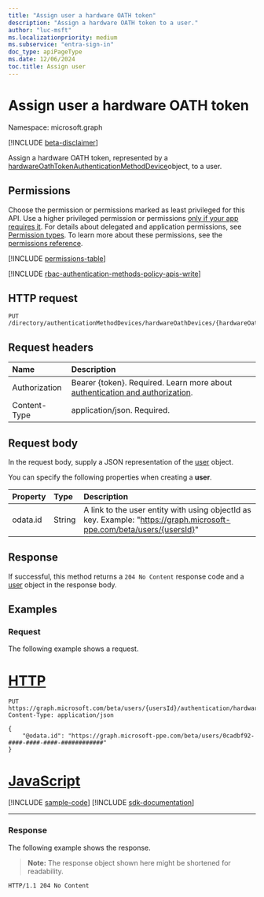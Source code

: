```yaml
---
title: "Assign user a hardware OATH token"
description: "Assign a hardware OATH token to a user."
author: "luc-msft"
ms.localizationpriority: medium
ms.subservice: "entra-sign-in"
doc_type: apiPageType
ms.date: 12/06/2024
toc.title: Assign user
---
```


# Assign user a hardware OATH token

Namespace: microsoft.graph

[!INCLUDE [beta-disclaimer](../../includes/beta-disclaimer.md)]

Assign a hardware OATH token, represented by a [hardwareOathTokenAuthenticationMethodDevice](../resources/hardwareoathtokenauthenticationmethoddevice.md)object, to a user.

## Permissions

Choose the permission or permissions marked as least privileged for this API. Use a higher privileged permission or permissions [only if your app requires it](/graph/permissions-overview#best-practices-for-using-microsoft-graph-permissions). For details about delegated and application permissions, see [Permission types](/graph/permissions-overview#permission-types). To learn more about these permissions, see the [permissions reference](/graph/permissions-reference).

<!-- { "blockType": "ignored"  } // Note: Removing this line will result in the permissions autogeneration tool overwriting the table. -->
[!INCLUDE [permissions-table](../includes/permissions/hardwareoathtokenauthenticationmethoddevice-post-assignto-permissions.md)]

[!INCLUDE [rbac-authentication-methods-policy-apis-write](../includes/rbac-for-apis/rbac-authentication-methods-policy-apis-write.md)]

## HTTP request

<!-- {
  "blockType": "ignored"
}
-->
``` http
PUT /directory/authenticationMethodDevices/hardwareOathDevices/{hardwareOathTokenAuthenticationMethodDeviceId}/assignTo/$ref
```

## Request headers

|Name|Description|
|:---|:---|
|Authorization|Bearer {token}. Required. Learn more about [authentication and authorization](/graph/auth/auth-concepts).|
|Content-Type|application/json. Required.|

## Request body

In the request body, supply a JSON representation of the [user](../resources/user.md) object.

You can specify the following properties when creating a **user**.

|Property|Type|Description|
|:---|:---|:---|
|odata.id|String|A link to the user entity with using objectId as key. Example: "https://graph.microsoft-ppe.com/beta/users/{usersId}"|

## Response

If successful, this method returns a `204 No Content` response code and a [user](../resources/user.md) object in the response body.

## Examples

### Request

The following example shows a request.
# [HTTP](#tab/http)
<!-- {
  "blockType": "request",
  "name": "create_user_from_users"
}
-->
``` http
PUT https://graph.microsoft.com/beta/users/{usersId}/authentication/hardwareOathMethods/{hardwareOathAuthenticationMethodId}/device/assignTo/$ref
Content-Type: application/json

{
    "@odata.id": "https://graph.microsoft-ppe.com/beta/users/0cadbf92-####-####-####-############"
}
```

# [JavaScript](#tab/javascript)
[!INCLUDE [sample-code](../includes/snippets/javascript/create-user-from-users-javascript-snippets.md)]
[!INCLUDE [sdk-documentation](../includes/snippets/snippets-sdk-documentation-link.md)]

---

### Response

The following example shows the response.
>**Note:** The response object shown here might be shortened for readability.
<!-- {
  "blockType": "response",
  "truncated": true
}
-->
``` http
HTTP/1.1 204 No Content
```

